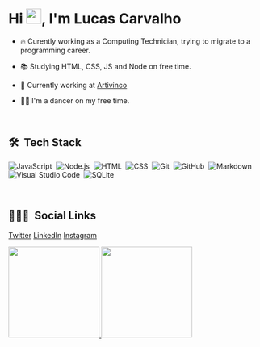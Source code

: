 <h1 align="left">Hi <img src="https://raw.githubusercontent.com/kaueMarques/kaueMarques/master/hi.gif" width="30px">, I'm Lucas Carvalho</h1>

- 🔥 Curently working as a Computing Technician, trying to migrate to a programming career.

- 📚 Studying HTML, CSS, JS and Node on free time.

- 🔭 Currently working at [Artivinco](https://www.artivinco.com.br)

- 🕺🏼 I'm a dancer on my free time.


<br>

## 🛠 &nbsp;Tech Stack

![JavaScript](https://img.shields.io/badge/-JavaScript-05122A?style=flat&logo=javascript)&nbsp;
![Node.js](https://img.shields.io/badge/-Node.js-05122A?style=flat&logo=node.js)&nbsp;
![HTML](https://img.shields.io/badge/-HTML-05122A?style=flat&logo=HTML5)&nbsp;
![CSS](https://img.shields.io/badge/-CSS-05122A?style=flat&logo=CSS3&logoColor=1572B6)&nbsp;
![Git](https://img.shields.io/badge/-Git-05122A?style=flat&logo=git)&nbsp;
![GitHub](https://img.shields.io/badge/-GitHub-05122A?style=flat&logo=github)&nbsp;
![Markdown](https://img.shields.io/badge/-Markdown-05122A?style=flat&logo=markdown)&nbsp;
![Visual Studio Code](https://img.shields.io/badge/-Visual%20Studio%20Code-05122A?style=flat&logo=visual-studio-code&logoColor=007ACC)&nbsp;
![SQLite](https://img.shields.io/badge/-SQLite-05122A?style=flat&logo=sqlite)&nbsp;

<br>

## 👨🏽‍🦲 &nbsp;Social Links

<a href="https://twitter.com/lucasoliveiraC6" target="_blank">Twitter</a>
<a href="https://www.linkedin.com/in/lucas-oliveira-c6" target="_blank">LinkedIn</a>
<a href="https://instagram.com/lucasoliveirac6" target="_blank">Instagram</a>

<div>
<a href="https://github.com/seu-usuário-aqui">
<img loading="lazy" height="180em" src="https://github-readme-stats.vercel.app/api/top-langs/?username=seu-usuário-aqui&layout=compact&langs_count=7&theme=dracula"/>
<img loading="lazy" height="180em" src="https://github-readme-stats.vercel.app/api?username=seu-usuário-aqui&show_icons=true&theme=dracula&include_all_commits=true&count_private=true"/>
</div>
